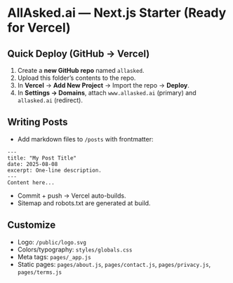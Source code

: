 
# AllAsked.ai — Next.js Starter (Ready for Vercel)

## Quick Deploy (GitHub → Vercel)
1) Create a **new GitHub repo** named `allasked`.
2) Upload this folder’s contents to the repo.
3) In **Vercel** → **Add New Project** → Import the repo → **Deploy**.
4) In **Settings → Domains**, attach `www.allasked.ai` (primary) and `allasked.ai` (redirect).

## Writing Posts
- Add markdown files to `/posts` with frontmatter:
```
---
title: "My Post Title"
date: 2025-08-08
excerpt: One-line description.
---
Content here...
```
- Commit + push → Vercel auto-builds.
- Sitemap and robots.txt are generated at build.

## Customize
- Logo: `/public/logo.svg`
- Colors/typography: `styles/globals.css`
- Meta tags: `pages/_app.js`
- Static pages: `pages/about.js`, `pages/contact.js`, `pages/privacy.js`, `pages/terms.js`
 
